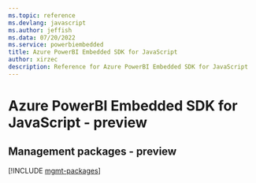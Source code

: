 ```yaml
---
ms.topic: reference
ms.devlang: javascript
ms.author: jeffish
ms.data: 07/20/2022
ms.service: powerbiembedded
title: Azure PowerBI Embedded SDK for JavaScript
author: xirzec
description: Reference for Azure PowerBI Embedded SDK for JavaScript
---
```

# Azure PowerBI Embedded SDK for JavaScript - preview

## Management packages - preview
[!INCLUDE [mgmt-packages](powerbi-embedded-mgmt-index.md)]
